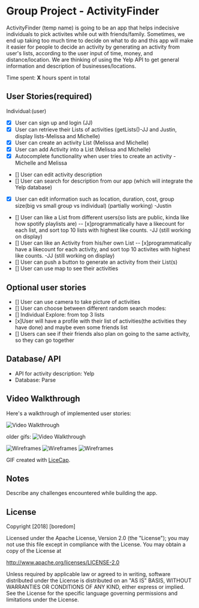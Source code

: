 # Group Project - ActivityFinder

ActivityFinder (temp name) is going to be an app  that helps indecisive individuals to pick activites while out with friends/family. Sometimes, we end up taking too much time to decide on what to do and this app will make it easier for people to decide an activity by generating an activity from user's lists, according to the user input of time, money, and distance/location. We are thinking of using the Yelp API to get general information and description of businesses/locations.

Time spent: **X** hours spent in total

## User Stories(required)
Individual:(user)
- [x] User can sign up and login (JJ)
- [x] User can retrieve their Lists of activities (getLists()-JJ and Justin, display lists-Melissa and Michelle)
- [x] User can create an activity List (Melissa and Michelle)
- [x] User can add Activity into a List (Melissa and Michelle)
- [x] Autocomplete functionality when user tries to create an activity - Michelle and Melissa
- [] User can edit activity description
- [] User can search for description from our app (which will integrate the Yelp database)
- [x] User can edit information such as location, duration, cost, group size(big vs small group vs individual) (partially working) -Justin
- [] User can like a List from different users(so lists are public, kinda like how spotify playlists are)
    -- [x]programmatically have a likecount for each list, and sort top 10 lists with highest like counts. -JJ (still working on display)
- [] User can like an Activity from his/her own List
    -- [x]programmatically have a likecount for each activity, and sort top 10 activites with highest like counts. -JJ (still working on display)
- [] User can push a button to generate an activity from their List(s)
- [] User can use map to see their activities


## Optional user stories
- [] User can use camera to take picture of activities
- [] User can choose between different random search modes:
- [] Individual Explore: from top 3 lists
- [x]User will have a profile with their list of activities(the activities they have done) and maybe even some friends list
- [] Users can see if their friends also plan on going to the same activity, so they can go together

## Database/ API
- API for activity description: Yelp
- Database: Parse


## Video Walkthrough

Here's a walkthrough of implemented user stories:


<img src='https://imgur.com/a/Dzh0Iun.gif' title='Video Walkthrough' width='' alt='Video Walkthrough' />


older gifs:
<img src='https://imgur.com/x5uo2Dd.gif' title='Video Walkthrough' width='' alt='Video Walkthrough' />

<img src='https://imgur.com/bo78ciz.png' title='Wireframes' width='' alt='Wireframes' />

<img src='https://i.imgur.com/OtpjVnb.png' title='Wireframes' width='' alt='Wireframes' />

<img src='https://i.imgur.com/jgSFbGv.png' title='Wireframes' width='' alt='Wireframes' />

GIF created with [LiceCap](http://www.cockos.com/licecap/).

## Notes

Describe any challenges encountered while building the app.

## License

Copyright [2018] [boredom]

Licensed under the Apache License, Version 2.0 (the "License");
you may not use this file except in compliance with the License.
You may obtain a copy of the License at

http://www.apache.org/licenses/LICENSE-2.0

Unless required by applicable law or agreed to in writing, software
distributed under the License is distributed on an "AS IS" BASIS,
WITHOUT WARRANTIES OR CONDITIONS OF ANY KIND, either express or implied.
See the License for the specific language governing permissions and
limitations under the License.
